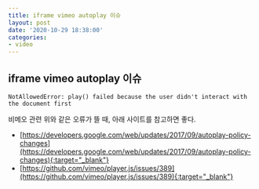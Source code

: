 ```yaml
---
title: iframe vimeo autoplay 이슈
layout: post
date: '2020-10-29 18:38:00'
categories:
- video
---
```


## iframe vimeo autoplay 이슈

```text
NotAllowedError: play() failed because the user didn't interact with the document first
```

비메오 관련 위와 같은 오류가 뜰 때, 아래 사이트를 참고하면 좋다.

* [https://developers.google.com/web/updates/2017/09/autoplay-policy-changes](https://developers.google.com/web/updates/2017/09/autoplay-policy-changes){:target="_blank"}
* [https://github.com/vimeo/player.js/issues/389](https://github.com/vimeo/player.js/issues/389){:target="_blank"}